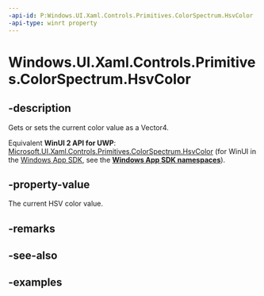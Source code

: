 ```yaml
---
-api-id: P:Windows.UI.Xaml.Controls.Primitives.ColorSpectrum.HsvColor
-api-type: winrt property
---
```


<!-- Property syntax.
public Vector4 HsvColor { get;  set; }
-->

# Windows.UI.Xaml.Controls.Primitives.ColorSpectrum.HsvColor

## -description

Gets or sets the current color value as a Vector4.

Equivalent **WinUI 2 API for UWP**: [Microsoft.UI.Xaml.Controls.Primitives.ColorSpectrum.HsvColor](/windows/winui/api/microsoft.ui.xaml.controls.primitives.colorspectrum.hsvcolor) (for WinUI in the [Windows App SDK](/windows/apps/windows-app-sdk/), see the **[Windows App SDK namespaces](/windows/windows-app-sdk/api/winrt/)**).

## -property-value

The current HSV color value.

## -remarks

## -see-also

## -examples

